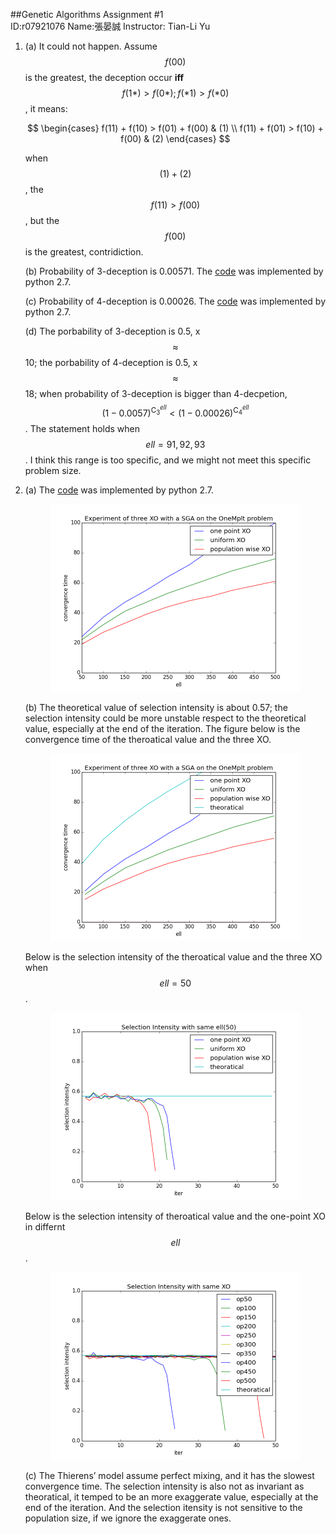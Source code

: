 ##Genetic Algorithms Assignment #1     
	ID:r07921076 Name:張晏誠 Instructor: Tian-Li Yu

1. (a) It could not happen. Assume $$f(00)$$ is the greatest, the deception occur 	**iff** $$ f(1*)>f(0*) ; f(*1)>f(*0) $$, it means: 

	$$
	\begin{cases}
	  f(11) + f(10) > f(01) + f(00) & (1)  \\
	  f(11) + f(01) > f(10) + f(00) & (2)  
	\end{cases}
	$$

	when $$(1) + (2)$$, the $$f(11)>f(00)$$, but the $$f(00)$$ is the greatest, contridiction.      

	(b) Probability of 3-deception is 0.00571. The [code](https://github.com/timtimchang/GA) was implemented by python 2.7.
	
	(c) Probability of 4-deception is 0.00026. The [code](https://github.com/timtimchang/GA) was implemented by python 2.7.
	
	(d) The porbability of 3-deception is 0.5, x $$\approx$$ 10; the porbability of 4-deception is 0.5, x $$\approx$$ 18; when probability of 3-deception is bigger than 4-decpetion, $$ (1 - 0.0057)^{ \textrm{C}_{3}^{ell} } < (1 - 0.00026)^{ \textrm{C}_{4}^{ell} } $$. The statement holds when $$ell = 91, 92, 93 $$. I think this range is too specific, and we might not meet this specific problem size.
	 
		
2. (a) The [code](https://github.com/timtimchang/GA) was implemented by python 2.7.     
	<p align="center">
  		<img src="./hw1/result/convergence_rate.png" width="400">
	</p>
	
	(b) The theoretical value of selection intensity is about 0.57; the selection intensity could be more unstable respect to the theoretical value, especially at the end of the iteration. The figure below is the convergence time of the theroatical value and the three XO.
	
	<p align="center">
  		<img src="./hw1/result/convergence_rate_theoratical.png" width="400">
	</p>
	
	Below is the selection intensity of the theroatical value and the three XO when $$ell = 50 $$.
	
	<p align="center">
  		<img src="./hw1/result/selection_intensity_50.png" width="400">
	</p>
	
	Below is the selection intensity of theroatical value and the one-point XO in differnt $$ell$$.
	
	<p align="center">
  		<img src="./hw1/result/selection_intensity_op.png" width="400">
	</p>
	
	(c) The Thierens’ model assume perfect mixing, and it has the slowest convergence time. The selection intensity is also not as invariant as theoratical, it temped to be an more exaggerate value, especially at the end of the iteration. And the selection itensity is not sensitive to the population size, if we ignore the exaggerate ones.
	

	
